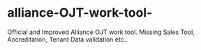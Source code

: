 # alliance-OJT-work-tool-
Official and Improved Alliance OJT work tool. Missing Sales Tool, Accreditation, Tenant Data validation etc..
